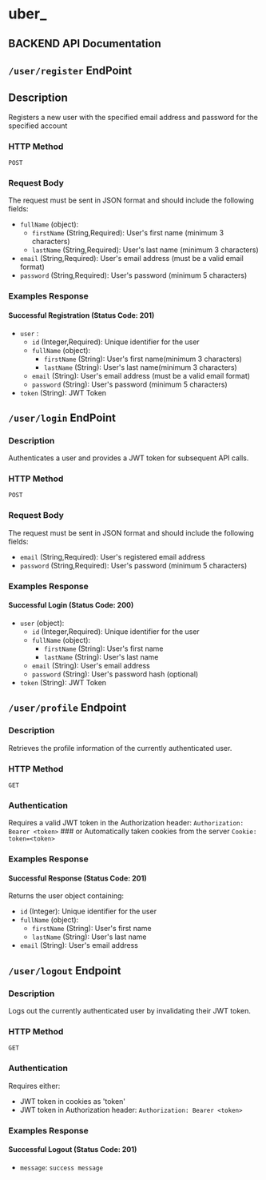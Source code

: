 # uber_
## BACKEND API Documentation

## `/user/register` EndPoint 

##  Description

Registers a new user with the specified email address and password for the  specified account 

### HTTP Method

`POST`

### Request Body

The request must be sent in JSON format and should include the following fields:

- `fullName` (object):
    - `firstName` (String,Required): User's first name (minimum 3 characters)
    - `lastName`  (String,Required): User's last name (minimum 3 characters)
- `email`  (String,Required): User's email address (must be a valid email format)
- `password` (String,Required): User's password (minimum 5 characters)

### Examples Response

#### Successful Registration (Status Code: 201)

- `user` :
    - `id` (Integer,Required): Unique identifier for the user
    - `fullName` (object):
        - `firstName` (String): User's first name(minimum 3 characters)
        - `lastName`  (String): User's last name(minimum 3 characters)
    - `email`  (String): User's email address (must be a valid email format)
    - `password` (String): User's password (minimum 5 characters)
- `token` (String): JWT Token



## `/user/login` EndPoint

### Description

Authenticates a user and provides a JWT token for subsequent API calls.

### HTTP Method

`POST`

### Request Body

The request must be sent in JSON format and should include the following fields:

- `email` (String,Required): User's registered email address
- `password` (String,Required): User's password (minimum 5 characters)

### Examples Response
#### Successful Login (Status Code: 200)

- `user` (object):
    - `id` (Integer,Required): Unique identifier for the user
    - `fullName` (object):
        - `firstName` (String): User's first name
        - `lastName`  (String): User's last name
    - `email`  (String): User's email address
    - `password` (String): User's password hash (optional)
- `token` (String): JWT Token




## `/user/profile` Endpoint

### Description

Retrieves the profile information of the currently authenticated user.

### HTTP Method

`GET`

### Authentication

Requires a valid JWT token in the Authorization header:
`Authorization: Bearer <token>`
            ### or
Automatically taken cookies from the server
`Cookie: token=<token>`

### Examples Response

#### Successful Response (Status Code: 201)

Returns the user object containing:
- `id` (Integer): Unique identifier for the user
- `fullName` (object):
    - `firstName` (String): User's first name
    - `lastName` (String): User's last name
- `email` (String): User's email address



## `/user/logout` Endpoint

### Description

Logs out the currently authenticated user by invalidating their JWT token.

### HTTP Method

`GET`

### Authentication

Requires either:
- JWT token in cookies as 'token'
- JWT token in Authorization header: `Authorization: Bearer <token>`

### Examples Response

#### Successful Logout (Status Code: 201)
- `message`: `success message`